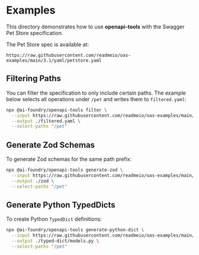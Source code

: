 # Examples

This directory demonstrates how to use **openapi-tools** with the Swagger Pet Store specification.

The Pet Store spec is available at:

```
https://raw.githubusercontent.com/readmeio/oas-examples/main/3.1/yaml/petstore.yaml
```

## Filtering Paths

You can filter the specification to only include certain paths. The example below selects all operations under `/pet` and writes them to `filtered.yaml`:

```bash
npx @ai-foundry/openapi-tools filter \
  --input https://raw.githubusercontent.com/readmeio/oas-examples/main/3.1/yaml/petstore.yaml \
  --output ./filtered.yaml \
  --select-paths "/pet"
```

## Generate Zod Schemas

To generate Zod schemas for the same path prefix:

```bash
npx @ai-foundry/openapi-tools generate-zod \
  --input https://raw.githubusercontent.com/readmeio/oas-examples/main/3.1/yaml/petstore.yaml \
  --output ./zod \
  --select-paths "/pet"
```

## Generate Python TypedDicts

To create Python `TypedDict` definitions:

```bash
npx @ai-foundry/openapi-tools generate-python-dict \
  --input https://raw.githubusercontent.com/readmeio/oas-examples/main/3.1/yaml/petstore.yaml \
  --output ./typed-dict/models.py \
  --select-paths "/pet"
```
